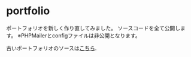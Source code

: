 # portfolio

ポートフォリオを新しく作り直してみました。
ソースコードを全て公開します。
※PHPMailerとconfigファイルは非公開となります。

古いポートフォリオのソースは[こちら](https://github.com/okuda1506/old_portfolio).
